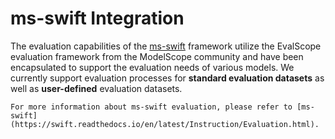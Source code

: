 # ms-swift Integration

The evaluation capabilities of the [ms-swift](https://github.com/modelscope/ms-swift) framework utilize the EvalScope evaluation framework from the ModelScope community and have been encapsulated to support the evaluation needs of various models. We currently support evaluation processes for **standard evaluation datasets** as well as **user-defined** evaluation datasets.

```{seealso}
For more information about ms-swift evaluation, please refer to [ms-swift](https://swift.readthedocs.io/en/latest/Instruction/Evaluation.html).
```
